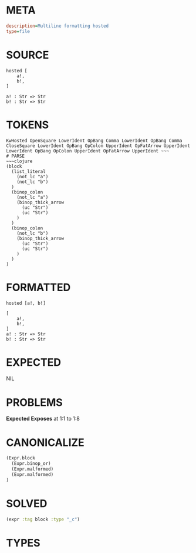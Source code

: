 # META
~~~ini
description=Multiline formatting hosted
type=file
~~~
# SOURCE
~~~roc
hosted [
	a!,
	b!,
]

a! : Str => Str
b! : Str => Str
~~~
# TOKENS
~~~text
KwHosted OpenSquare LowerIdent OpBang Comma LowerIdent OpBang Comma CloseSquare LowerIdent OpBang OpColon UpperIdent OpFatArrow UpperIdent LowerIdent OpBang OpColon UpperIdent OpFatArrow UpperIdent ~~~
# PARSE
~~~clojure
(block
  (list_literal
    (not_lc "a")
    (not_lc "b")
  )
  (binop_colon
    (not_lc "a")
    (binop_thick_arrow
      (uc "Str")
      (uc "Str")
    )
  )
  (binop_colon
    (not_lc "b")
    (binop_thick_arrow
      (uc "Str")
      (uc "Str")
    )
  )
)
~~~
# FORMATTED
~~~roc
hosted [a!, b!]

[
	a!,
	b!,
]
a! : Str => Str
b! : Str => Str
~~~
# EXPECTED
NIL
# PROBLEMS
**Expected Exposes**
at 1:1 to 1:8

# CANONICALIZE
~~~clojure
(Expr.block
  (Expr.binop_or)
  (Expr.malformed)
  (Expr.malformed)
)
~~~
# SOLVED
~~~clojure
(expr :tag block :type "_c")
~~~
# TYPES
~~~roc
~~~
